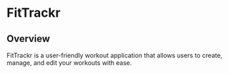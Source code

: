 # FitTrackr

## Overview

FitTrackr is a user-friendly workout application that allows users to create, manage, and edit your workouts with ease.
